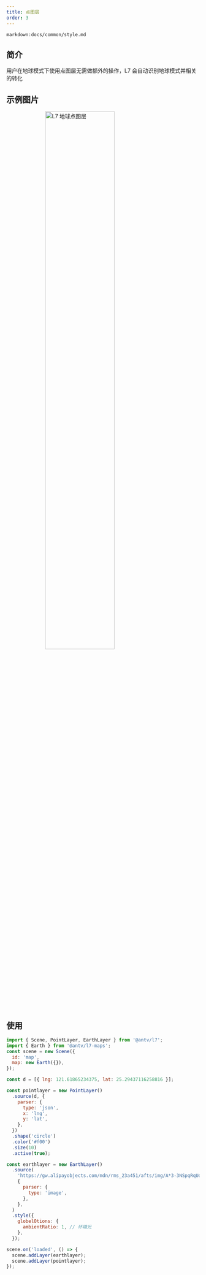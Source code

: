 ```yaml
---
title: 点图层
order: 3
---
```


`markdown:docs/common/style.md`

## 简介

用户在地球模式下使用点图层无需做额外的操作，L7 会自动识别地球模式并相关的转化

## 示例图片

<img src="https://gw.alipayobjects.com/mdn/rms_816329/afts/img/A*ck1XSZ4Vw0QAAAAAAAAAAAAAARQnAQ" style="display: block; margin: 0 auto" alt="L7 地球点图层" width="60%" >

## 使用

```javascript
import { Scene, PointLayer, EarthLayer } from '@antv/l7';
import { Earth } from '@antv/l7-maps';
const scene = new Scene({
  id: 'map',
  map: new Earth({}),
});

const d = [{ lng: 121.61865234375, lat: 25.29437116258816 }];

const pointlayer = new PointLayer()
  .source(d, {
    parser: {
      type: 'json',
      x: 'lng',
      y: 'lat',
    },
  })
  .shape('circle')
  .color('#f00')
  .size(10)
  .active(true);

const earthlayer = new EarthLayer()
  .source(
    'https://gw.alipayobjects.com/mdn/rms_23a451/afts/img/A*3-3NSpqRqUoAAAAAAAAAAAAAARQnAQ',
    {
      parser: {
        type: 'image',
      },
    },
  )
  .style({
    globelOtions: {
      ambientRatio: 1, // 环境光
    },
  });

scene.on('loaded', () => {
  scene.addLayer(earthlayer);
  scene.addLayer(pointlayer);
});
```
